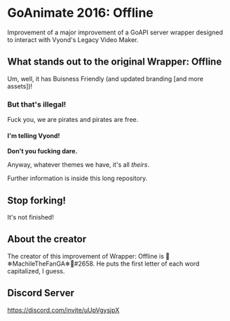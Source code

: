 # GoAnimate 2016: Offline
Improvement of a major improvement of a GoAPI server wrapper designed to interact with Vyond's Legacy Video Maker.

## What stands out to the original Wrapper: Offline
Um, well, it has Buisness Friendly (and updated branding [and more assets])!

### But that's illegal!
Fuck you, we are pirates and pirates are free.

#### I'm telling Vyond!
**Don't you fucking dare.**

Anyway, whatever themes we have, it's all *theirs*.

Further information is inside this long repository.

## Stop forking!
It's not finished!

## About the creator
The creator of this improvement of Wrapper: Offline is 🎄❄MachileTheFanGA❄🎄#2658. He puts the first letter of each word capitalized, I guess.

## Discord Server
https://discord.com/invite/uUpVgysjpX
